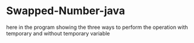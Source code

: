 # Swapped-Number-java
here in the program showing the three ways to perform the operation with temporary and without temporary variable
